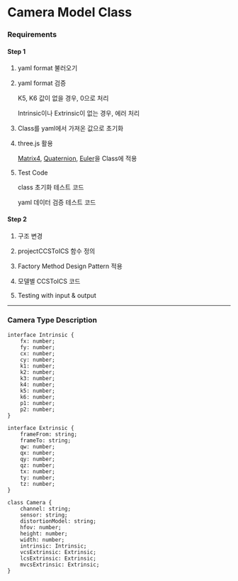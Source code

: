 # Camera Model Class

### Requirements

#### Step 1

1. yaml format 불러오기
2. yaml format 검증

   K5, K6 값이 없을 경우, 0으로 처리

   Intrinsic이나 Extrinsic이 없는 경우, 에러 처리

3. Class를 yaml에서 가져온 값으로 초기화

4. three.js 활용

   [Matrix4](https://threejs.org/docs/index.html?q=matrix4#api/en/math/Matrix4), [Quaternion](https://threejs.org/docs/index.html?q=quat#api/en/math/Quaternion), [Euler](https://threejs.org/docs/index.html?q=euler#api/en/math/Euler)을 Class에 적용

5. Test Code

   class 초기화 테스트 코드

   yaml 데이터 검증 테스트 코드

#### Step 2

1. 구조 변경

2. projectCCSToICS 함수 정의

3. Factory Method Design Pattern 적용

4. 모델별 CCSToICS 코드

5. Testing with input & output

---

### Camera Type Description

```
interface Intrinsic {
    fx: number;
    fy: number;
    cx: number;
    cy: number;
    k1: number;
    k2: number;
    k3: number;
    k4: number;
    k5: number;
    k6: number;
    p1: number;
    p2: number;
}

interface Extrinsic {
    frameFrom: string;
    frameTo: string;
    qw: number;
    qx: number;
    qy: number;
    qz: number;
    tx: number;
    ty: number;
    tz: number;
}

class Camera {
    channel: string;
    sensor: string;
    distortionModel: string;
    hfov: number;
    height: number;
    width: number;
    intrinsic: Intrinsic;
    vcsExtrinsic: Extrinsic;
    lcsExtrinsic: Extrinsic;
    mvcsExtrinsic: Extrinsic;
}
```

